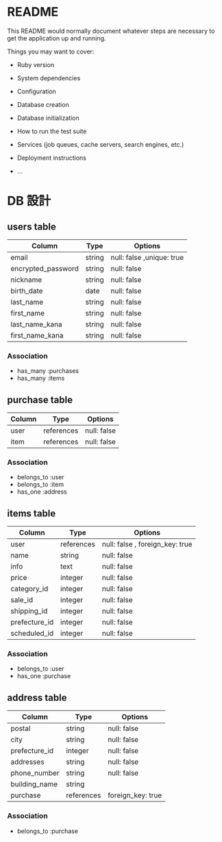 # README

This README would normally document whatever steps are necessary to get the
application up and running.

Things you may want to cover:

* Ruby version

* System dependencies

* Configuration

* Database creation

* Database initialization

* How to run the test suite

* Services (job queues, cache servers, search engines, etc.)

* Deployment instructions

* ...

# DB 設計

## users table

| Column             | Type                | Options                        |
|--------------------|---------------------|--------------------------------|
| email              | string              | null: false ,unique: true      |
| encrypted_password | string              | null: false                    |
| nickname           | string              | null: false                    |
| birth_date         | date                | null: false                    |
| last_name          | string              | null: false                    |
| first_name         | string              | null: false                    |
| last_name_kana     | string              | null: false                    |
| first_name_kana    | string              | null: false                    |

### Association

* has_many :purchases
* has_many :items

## purchase table

| Column                              | Type       | Options           |
|-------------------------------------|------------|-------------------|
| user                                | references | null: false       |
| item                                | references | null: false       |


### Association

- belongs_to :user
- belongs_to :item
- has_one :address

## items table

| Column        | Type       | Options                         |
|---------------|------------|---------------------------------|
| user          | references | null: false , foreign_key: true |
| name          | string     | null: false                     |
| info          | text       | null: false                     |
| price         | integer    | null: false                     |
| category_id   | integer    | null: false                     |
| sale_id       | integer    | null: false                     |
| shipping_id   | integer    | null: false                     |
| prefecture_id | integer    | null: false                     |
| scheduled_id  | integer    | null: false                     |

### Association

- belongs_to :user
- has_one :purchase

## address table

| Column         | Type       | Options           |
|----------------|------------|-------------------|
| postal         | string     | null: false       |
| city           | string     | null: false       |
| prefecture_id  | integer    | null: false       |
| addresses      | string     | null: false       |
| phone_number   | string     | null: false       |
| building_name  | string     |                   |
| purchase       | references | foreign_key: true |



### Association

- belongs_to :purchase
